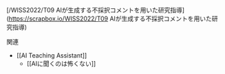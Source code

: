 
[/WISS2022/T09 AIが生成する不採択コメントを用いた研究指導](https://scrapbox.io/WISS2022/T09 AIが生成する不採択コメントを用いた研究指導)

関連
- [[AI Teaching Assistant]]
    - [[AIに聞くのは怖くない]]

